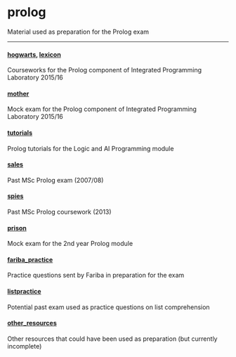# prolog

Material used as preparation for the Prolog exam

---

#### [hogwarts](hogwarts), [lexicon](lexicon)
Courseworks for the Prolog component of Integrated Programming Laboratory 2015/16
  
#### [mother](mother)
Mock exam for the Prolog component of Integrated Programming Laboratory 2015/16

#### [tutorials](tutorials)
Prolog tutorials for the Logic and AI Programming module

#### [sales](sales)
Past MSc Prolog exam (2007/08)

#### [spies](sales)
Past MSc Prolog coursework (2013)

#### [prison](prison)
Mock exam for the 2nd year Prolog module

#### [fariba_practice](fariba_practice)
Practice questions sent by Fariba in preparation for the exam

#### [listpractice](listpractice)
Potential past exam used as practice questions on list comprehension

#### [other_resources](other_resources)
Other resources that could have been used as preparation (but currently incomplete)
